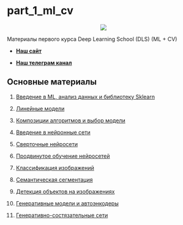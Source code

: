 # part_1_ml_cv

<div align="center">
  <img src="images/dls.png">
</div>


Материалы первого курса Deep Learning School (DLS) (ML + CV)

- [**Наш сайт**](https://dls.samcs.ru/)

- [**Наш телеграм канал**](t.me/deep_learning_school_news)

## Основные материалы

1. [Введение в ML, анализ данных и библиотеку Sklearn](./week_01_ml_intro/README.md)

2. [Линейные модели](./week_02_linear_models/README.md)

3. [Композиции алгоритмов и выбор модели](./week_03_composition_model_selection/README.md)

4. [Введение в нейронные сети](./week_04_intro_to_neural_nets/README.md)

5. [Сверточные нейросети](./week_05_convolutional_nets/README.md)

6. [Продвинутое обучение нейросетей](./week_06_regularization_optimization,/README.md)

7. [Классификация изображений](./week_07_cnn_and_fine_tuning/README.md)

8. [Семантическая сегментация](./week_08_semantic_segmentation/README.md)

9. [Детекция объектов на изображениях](./week_09_detection/README.md)

10. [Генеративные модели и автоэнкодеры](./week_10_AE_VAE/README.md)
 
11. [Генеративно-состязательные сети](./week_11_GANs/README.md)
